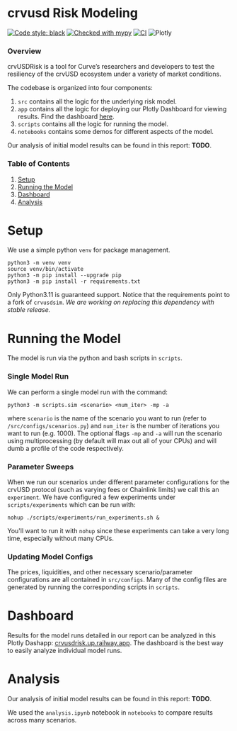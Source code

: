 crvusd Risk Modeling
=======================================

[![Code style: black](https://img.shields.io/badge/code%20style-black-000000.svg)](https://github.com/psf/black)
[![Checked with mypy](http://www.mypy-lang.org/static/mypy_badge.svg)](http://mypy-lang.org/)
[![CI](https://github.com/xenophonlabs/crvUSDrisk/actions/workflows/CI.yml/badge.svg)](https://github.com/xenophonlabs/crvUSDrisk/actions/workflows/CI.yml/badge.svg)
![Plotly](https://img.shields.io/badge/Plotly-%233F4F75.svg?style=flat&logo=plotly&logoColor=white)

### Overview

crvUSDRisk is a tool for Curve’s researchers and developers to test the resiliency of the crvUSD ecosystem under a variety of market conditions. 

The codebase is organized into four components:

1. `src` contains all the logic for the underlying risk model.
2. `app` contains all the logic for deploying our Plotly Dashboard for viewing results. Find the dashboard [here](https://crvusdrisk.up.railway.app/).
3. `scripts` contains all the logic for running the model.
4. `notebooks` contains some demos for different aspects of the model.

Our analysis of initial model results can be found in this report: **TODO**.

### Table of Contents

1. [Setup](#setup)
2. [Running the Model](#usage)
3. [Dashboard](#dashboard)
4. [Analysis](#analysis)

# Setup

We use a simple python `venv` for package management.

```
python3 -m venv venv
source venv/bin/activate
python3 -m pip install --upgrade pip
python3 -m pip install -r requirements.txt
```

Only Python3.11 is guaranteed support. Notice that the requirements point to a fork of `crvusdsim`. *We are working on replacing this dependency with stable release.*

# Running the Model

The model is run via the python and bash scripts in `scripts`. 

### Single Model Run

We can perform a single model run with the command:

```
python3 -m scripts.sim <scenario> <num_iter> -mp -a
```

where `scenario` is the name of the scenario you want to run (refer to `/src/configs/scenarios.py`) and `num_iter` is the number of iterations you want to run (e.g. 1000). The optional flags `-mp` and `-a` will run the scenario using multiprocessing (by default will max out all of your CPUs) and will dumb a profile of the code respectively.

### Parameter Sweeps

When we run our scenarios under different parameter configurations for the crvUSD protocol (such as varying fees or Chainlink limits) we call this an `experiment`. We have configured a few experiments under `scripts/experiments` which can be run with:

```
nohup ./scripts/experiments/run_experiments.sh &
```

You'll want to run it with `nohup` since these experiments can take a very long time, especially without many CPUs.

### Updating Model Configs

The prices, liquidities, and other necessary scenario/parameter configurations are all contained in `src/configs`. Many of the config files are generated by running the corresponding scripts in `scripts`.

# Dashboard

Results for the model runs detailed in our report can be analyzed in this Plotly Dashapp: [crvusdrisk.up.railway.app](crvusdrisk.up.railway.app). The dashboard is the best way to easily analyze individual model runs.


# Analysis

Our analysis of initial model results can be found in this report: **TODO**.

We used the `analysis.ipynb` notebook in `notebooks` to compare results across many scenarios.
